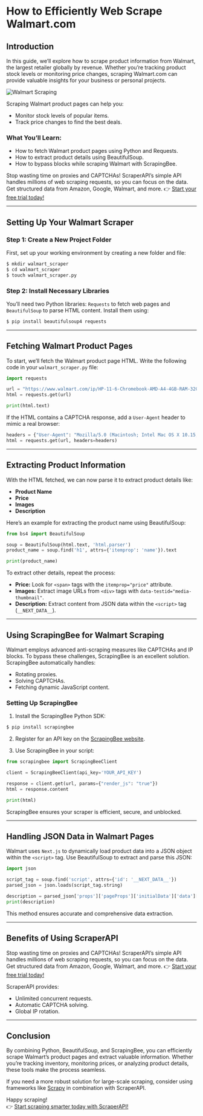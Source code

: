 
# How to Efficiently Web Scrape Walmart.com

## Introduction

In this guide, we’ll explore how to scrape product information from Walmart, the largest retailer globally by revenue. Whether you’re tracking product stock levels or monitoring price changes, scraping Walmart.com can provide valuable insights for your business or personal projects.

![Walmart Scraping](https://www.scrapingbee.com/blog/web-scraping-walmart/cover.png)

Scraping Walmart product pages can help you:

- Monitor stock levels of popular items.  
- Track price changes to find the best deals.  

### What You’ll Learn:

- How to fetch Walmart product pages using Python and Requests.  
- How to extract product details using BeautifulSoup.  
- How to bypass blocks while scraping Walmart with ScrapingBee.  

Stop wasting time on proxies and CAPTCHAs! ScraperAPI’s simple API handles millions of web scraping requests, so you can focus on the data. Get structured data from Amazon, Google, Walmart, and more. 👉 [Start your free trial today!](https://bit.ly/Scraperapi)

---

## Setting Up Your Walmart Scraper

### Step 1: Create a New Project Folder

First, set up your working environment by creating a new folder and file:

```bash
$ mkdir walmart_scraper
$ cd walmart_scraper
$ touch walmart_scraper.py
```

### Step 2: Install Necessary Libraries

You’ll need two Python libraries: `Requests` to fetch web pages and `BeautifulSoup` to parse HTML content. Install them using:

```bash
$ pip install beautifulsoup4 requests
```

---

## Fetching Walmart Product Pages

To start, we’ll fetch the Walmart product page HTML. Write the following code in your `walmart_scraper.py` file:

```python
import requests

url = "https://www.walmart.com/ip/HP-11-6-Chromebook-AMD-A4-4GB-RAM-32GB-Storage-Black-16W64UT-ABA/592161882"
html = requests.get(url)

print(html.text)
```

If the HTML contains a CAPTCHA response, add a `User-Agent` header to mimic a real browser:

```python
headers = {"User-Agent": "Mozilla/5.0 (Macintosh; Intel Mac OS X 10.15; rv:104.0) Gecko/20100101 Firefox/104.0"}
html = requests.get(url, headers=headers)
```

---

## Extracting Product Information

With the HTML fetched, we can now parse it to extract product details like:

- **Product Name**  
- **Price**  
- **Images**  
- **Description**

Here’s an example for extracting the product name using BeautifulSoup:

```python
from bs4 import BeautifulSoup

soup = BeautifulSoup(html.text, 'html.parser')
product_name = soup.find('h1', attrs={'itemprop': 'name'}).text

print(product_name)
```

To extract other details, repeat the process:

- **Price:** Look for `<span>` tags with the `itemprop="price"` attribute.  
- **Images:** Extract image URLs from `<div>` tags with `data-testid="media-thumbnail"`.  
- **Description:** Extract content from JSON data within the `<script>` tag (`__NEXT_DATA__`).

---

## Using ScrapingBee for Walmart Scraping

Walmart employs advanced anti-scraping measures like CAPTCHAs and IP blocks. To bypass these challenges, ScrapingBee is an excellent solution. ScrapingBee automatically handles:

- Rotating proxies.  
- Solving CAPTCHAs.  
- Fetching dynamic JavaScript content.

### Setting Up ScrapingBee

1. Install the ScrapingBee Python SDK:

```bash
$ pip install scrapingbee
```

2. Register for an API key on the [ScrapingBee website](https://bit.ly/Scraperapi).  

3. Use ScrapingBee in your script:

```python
from scrapingbee import ScrapingBeeClient

client = ScrapingBeeClient(api_key='YOUR_API_KEY')

response = client.get(url, params={"render_js": "true"})
html = response.content

print(html)
```

ScrapingBee ensures your scraper is efficient, secure, and unblocked.

---

## Handling JSON Data in Walmart Pages

Walmart uses `Next.js` to dynamically load product data into a JSON object within the `<script>` tag. Use BeautifulSoup to extract and parse this JSON:

```python
import json

script_tag = soup.find('script', attrs={'id': '__NEXT_DATA__'})
parsed_json = json.loads(script_tag.string)

description = parsed_json['props']['pageProps']['initialData']['data']['product']['shortDescription']
print(description)
```

This method ensures accurate and comprehensive data extraction.

---

## Benefits of Using ScraperAPI

Stop wasting time on proxies and CAPTCHAs! ScraperAPI’s simple API handles millions of web scraping requests, so you can focus on the data. Get structured data from Amazon, Google, Walmart, and more. 👉 [Start your free trial today!](https://bit.ly/Scraperapi)

ScraperAPI provides:

- Unlimited concurrent requests.  
- Automatic CAPTCHA solving.  
- Global IP rotation.  

---

## Conclusion

By combining Python, BeautifulSoup, and ScrapingBee, you can efficiently scrape Walmart’s product pages and extract valuable information. Whether you’re tracking inventory, monitoring prices, or analyzing product details, these tools make the process seamless.

If you need a more robust solution for large-scale scraping, consider using frameworks like [Scrapy](https://scrapy.org) in combination with ScraperAPI.

Happy scraping!  
👉 [Start scraping smarter today with ScraperAPI!](https://bit.ly/Scraperapi)
